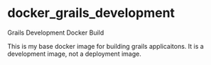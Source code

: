 # docker_grails_development
Grails Development Docker Build

This is my base docker image for building grails applicaitons. It is a development image, not a deployment image.
